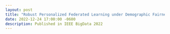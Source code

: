 ```yaml
---
layout: post
title: "Robust Personalized Federated Learning under Demographic Fairness Heterogeneity"
date: 2022-12-24 17:00:00 -0600
description: Published in IEEE BigData 2022
---
```

